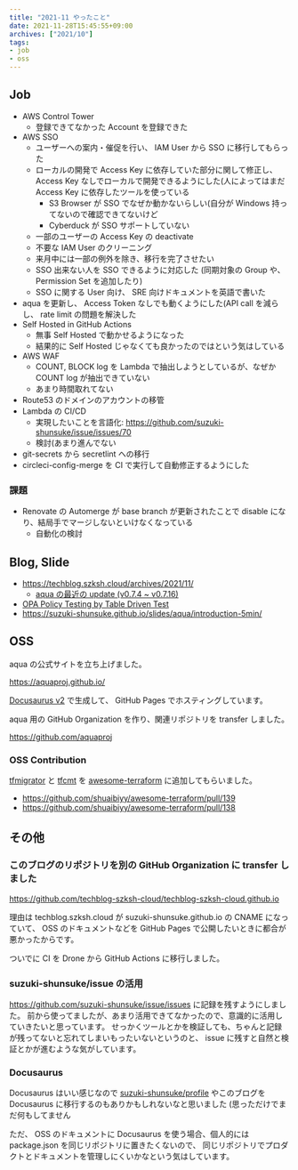```yaml
---
title: "2021-11 やったこと"
date: 2021-11-28T15:45:55+09:00
archives: ["2021/10"]
tags:
- job
- oss
---
```


## Job

* AWS Control Tower
  * 登録できてなかった Account を登録できた
* AWS SSO
  * ユーザーへの案内・催促を行い、 IAM User から SSO に移行してもらった
  * ローカルの開発で Access Key に依存していた部分に関して修正し、 Access Key なしでローカルで開発できるようにした(人によってはまだ Access Key に依存したツールを使っている
    * S3 Browser が SSO でなぜか動かないらしい(自分が Windows 持ってないので確認できてないけど
    * Cyberduck が SSO サポートしていない
  * 一部のユーザーの Access Key の deactivate
  * 不要な IAM User のクリーニング
  * 来月中には一部の例外を除き、移行を完了させたい
  * SSO 出来ない人を SSO できるように対応した (同期対象の Group や、 Permission Set を追加したり)
  * SSO に関する User 向け、 SRE 向けドキュメントを英語で書いた
* aqua を更新し、 Access Token なしでも動くようにした(API call を減らし、 rate limit の問題を解決した
* Self Hosted in GitHub Actions
  * 無事 Self Hosted で動かせるようになった
  * 結果的に Self Hosted じゃなくても良かったのではという気はしている
* AWS WAF
  * COUNT, BLOCK log を Lambda で抽出しようとしているが、なぜか COUNT log が抽出できていない
  * あまり時間取れてない
* Route53 のドメインのアカウントの移管
* Lambda の CI/CD
  * 実現したいことを言語化: https://github.com/suzuki-shunsuke/issue/issues/70
  * 検討(あまり進んでない
* git-secrets から secretlint への移行
* circleci-config-merge を CI で実行して自動修正するようにした

### 課題

* Renovate の Automerge が base branch が更新されたことで disable になり、結局手でマージしないといけなくなっている
  * 自動化の検討

## Blog, Slide

* https://techblog.szksh.cloud/archives/2021/11/
  * [aqua の最近の update (v0.7.4 ~ v0.7.16)](https://techblog.szksh.cloud/update-aqua-v0.7.16/)
* [OPA Policy Testing by Table Driven Test](https://dev.to/suzukishunsuke/opa-policy-testing-by-table-driven-test-289e)
* https://suzuki-shunsuke.github.io/slides/aqua/introduction-5min/

## OSS

aqua の公式サイトを立ち上げました。

https://aquaproj.github.io/

[Docusaurus v2](https://docusaurus.io/) で生成して、 GitHub Pages でホスティングしています。

aqua 用の GitHub Organization を作り、関連リポジトリを transfer しました。

https://github.com/aquaproj

### OSS Contribution

[tfmigrator](https://github.com/tfmigrator/cli) と [tfcmt](https://github.com/suzuki-shunsuke/tfcmt) を [awesome-terraform](https://github.com/shuaibiyy/awesome-terraform) に追加してもらいました。

* https://github.com/shuaibiyy/awesome-terraform/pull/139
* https://github.com/shuaibiyy/awesome-terraform/pull/138

## その他

### このブログのリポジトリを別の GitHub Organization に transfer しました

https://github.com/techblog-szksh-cloud/techblog-szksh-cloud.github.io

理由は techblog.szksh.cloud が suzuki-shunsuke.github.io の CNAME になっていて、
OSS のドキュメントなどを GitHub Pages で公開したいときに都合が悪かったからです。

ついでに CI を Drone から GitHub Actions に移行しました。

### suzuki-shunsuke/issue の活用

https://github.com/suzuki-shunsuke/issue/issues に記録を残すようにしました。
前から使ってましたが、あまり活用できてなかったので、意識的に活用していきたいと思っています。
せっかくツールとかを検証しても、ちゃんと記録が残ってないと忘れてしまいもったいないというのと、
issue に残すと自然と検証とかが進むような気がしています。

### Docusaurus

Docusaurus はいい感じなので [suzuki-shunsuke/profile](https://github.com/suzuki-shunsuke/profile) やこのブログを Docusaurus に移行するのもありかもしれないなと思いました
(思っただけでまだ何もしてません

ただ、 OSS のドキュメントに Docusaurus を使う場合、個人的には package.json を同じリポジトリに置きたくないので、
同じリポジトリでプロダクトとドキュメントを管理しにくいかなという気はしています。
